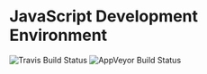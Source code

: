 # JavaScript Development Environment

![Travis Build Status](https://api.travis-ci.org/vribeiro-alexandre/js-dev-env.svg?branch=master)
![AppVeyor Build Status](https://ci.appveyor.com/api/projects/status/github/vribeiro-alexandre/js-dev-env?svg=true)